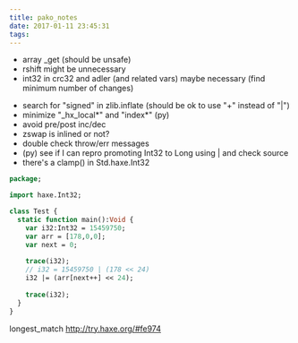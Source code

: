 ```yaml
---
title: pako_notes
date: 2017-01-11 23:45:31
tags:
---
```

 - array _get (should be unsafe)
 - rshift might be unnecessary
 - int32 in crc32 and adler (and related vars) maybe necessary (find minimum number of changes)
 <!-- more -->
 - search for "signed" in zlib.inflate (should be ok to use "+" instead of "|")
 - minimize "_hx_local*" and "index*" (py)
 - avoid pre/post inc/dec
 - zswap is inlined or not?
 - double check throw/err messages
 - (py) see if I can repro promoting Int32 to Long using | and check source
 - there's a clamp() in Std.haxe.Int32
 
 

```haxe
package;

import haxe.Int32;

class Test {
  static function main():Void {
    var i32:Int32 = 15459750;
    var arr = [178,0,0];
    var next = 0;
    
    trace(i32);
    // i32 = 15459750 | (178 << 24)
    i32 |= (arr[next++] << 24);
   
    trace(i32);
  }
}
```

longest_match
http://try.haxe.org/#fe974